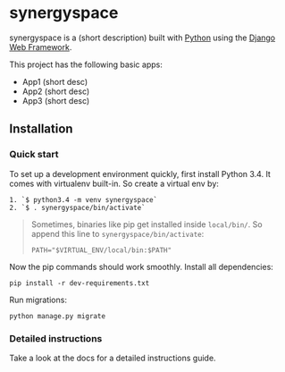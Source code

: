 

# synergyspace

synergyspace is a (short description) built with [Python][0] using the [Django Web Framework][1].

This project has the following basic apps:

* App1 (short desc)
* App2 (short desc)
* App3 (short desc)

## Installation

### Quick start

To set up a development environment quickly, first install Python 3.4. It
comes with virtualenv built-in. So create a virtual env by:

    1. `$ python3.4 -m venv synergyspace`
    2. `$ . synergyspace/bin/activate`

> Sometimes, binaries like pip get installed inside `local/bin/`. So append
> this line to `synergyspace/bin/activate`:
>
> `PATH="$VIRTUAL_ENV/local/bin:$PATH"`

Now the pip commands should work smoothly. Install all dependencies:

    pip install -r dev-requirements.txt

Run migrations:

    python manage.py migrate

### Detailed instructions

Take a look at the docs for a detailed instructions guide.

[0]: https://www.python.org/
[1]: https://www.djangoproject.com/
